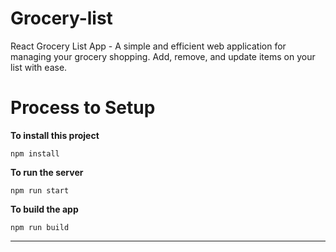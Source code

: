 # Grocery-list
React Grocery List App - A simple and efficient web application for managing your grocery shopping. Add, remove, and update items on your list with ease. 

# Process to Setup

**To install this project**
```
npm install
```

**To run the server**
```
npm run start
```

**To build the app**
```
npm run build
```

---
